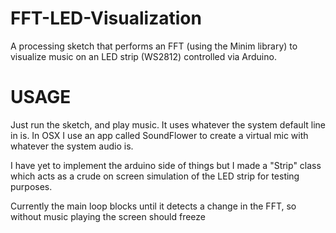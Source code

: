 FFT-LED-Visualization
=====================

A processing sketch that performs an FFT (using the Minim library) to visualize music on an LED strip (WS2812) controlled via Arduino.

USAGE
=====================
Just run the sketch, and play music. It uses whatever the system default line in is. In OSX I use an app called SoundFlower to create a virtual mic with whatever the system audio is.

I have yet to implement the arduino side of things but I made a "Strip" class which acts as a crude on screen simulation of the LED strip for testing purposes.

Currently the main loop blocks until it detects a change in the FFT, so without music playing the screen should freeze